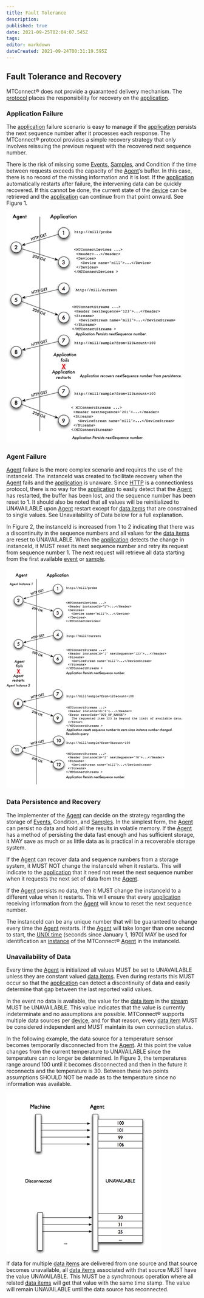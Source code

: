 ```yaml
---
title: Fault Tolerance
description: 
published: true
date: 2021-09-25T02:04:07.545Z
tags: 
editor: markdown
dateCreated: 2021-09-24T00:31:19.595Z
---
```


## Fault Tolerance and Recovery

MTConnect® does not provide a guaranteed delivery mechanism. The
[protocol](/protocol "wikilink") places the responsibility for recovery
on the [application](/Terminology "wikilink").

### Application Failure

The [application](/Terminology "wikilink") failure scenario is easy to
manage if the [application](/Terminology "wikilink") persists the next
sequence number after it processes each response. The MTConnect®
protocol provides a simple recovery strategy that only involves
reissuing the previous request with the recovered next sequence number.

There is the risk of missing some [Events](/Terminology "wikilink"),
[Samples](/Terminology "wikilink"), and Condition if the time between
requests exceeds the capacity of the [Agent](/Terminology "wikilink")’s
buffer. In this case, there is no record of the missing information and
it is lost. If the [application](/Terminology "wikilink") automatically
restarts after failure, the intervening data can be quickly recovered.
If this cannot be done, the current state of the
[device](/Terminology "wikilink") can be retrieved and the
[application](/Terminology "wikilink") can continue from that point
onward. See Figure 1.

![Figure1.PNG](/images/Figure1.PNG)

### Agent Failure

[Agent](/Terminology "wikilink") failure is the more complex scenario
and requires the use of the instanceId. The instanceId was created to
facilitate recovery when the [Agent](/Terminology "wikilink") fails and
the [application](/Terminology "wikilink") is unaware. Since
[HTTP](/Terminology "wikilink") is a connectionless protocol, there is
no way for the [application](/Terminology "wikilink") to easily detect
that the [Agent](/Terminology "wikilink") has restarted, the buffer has
been lost, and the sequence number has been reset to 1. It should also
be noted that all values will be reinitialized to UNAVAILABLE upon
[Agent](/Terminology "wikilink") restart except for [data
items](/Terminology "wikilink") that are constrained to single values.
See Unavailability of Data below for a full explanation.

In Figure 2, the instanceId is increased from 1 to 2 indicating that
there was a discontinuity in the sequence numbers and all values for the
[data items](/Terminology "wikilink") are reset to UNAVAILABLE. When the
[application](/Terminology "wikilink") detects the change in instanceId,
it MUST reset its next sequence number and retry its request from
sequence number 1. The next request will retrieve all data starting from
the first available [event](/Terminology "wikilink") or
[sample](/Terminology "wikilink").

![Figure2.PNG](/images/Figure2.PNG)

### Data Persistence and Recovery

The implementer of the [Agent](/Terminology "wikilink") can decide on
the strategy regarding the storage of [Events](/Terminology "wikilink"),
Condition, and [Samples](/Terminology "wikilink"). In the simplest form,
the [Agent](/Terminology "wikilink") can persist no data and hold all
the results in volatile memory. If the [Agent](/Terminology "wikilink")
has a method of persisting the data fast enough and has sufficient
storage, it MAY save as much or as little data as is practical in a
recoverable storage system.

If the [Agent](/Terminology "wikilink") can recover data and sequence
numbers from a storage system, it MUST NOT change the instanceId when it
restarts. This will indicate to the
[application](/Terminology "wikilink") that it need not reset the next
sequence number when it requests the next set of data from the
[Agent](/Terminology "wikilink").

If the [Agent](/Terminology "wikilink") persists no data, then it MUST
change the instanceId to a different value when it restarts. This will
ensure that every [application](/Terminology "wikilink") receiving
information from the [Agent](/Terminology "wikilink") will know to reset
the next sequence number.

The instanceId can be any unique number that will be guaranteed to
change every time the [Agent](/Terminology "wikilink") restarts. If the
[Agent](/Terminology "wikilink") will take longer than one second to
start, the [UNIX time](http://en.wikipedia.org/wiki/Unix_time) (seconds
since January 1, 1970) MAY be used for identification an
[instance](/Terminology "wikilink") of the MTConnect®
[Agent](/Terminology "wikilink") in the instanceId.

### Unavailability of Data

Every time the [Agent](/Terminology "wikilink") is initialized all
values MUST be set to UNAVAILABLE unless they are constant valued [data
items](/Terminology "wikilink"). Even during restarts this MUST occur so
that the [application](/Terminology "wikilink") can detect a
discontinuity of data and easily determine that gap between the last
reported valid values.

In the event no data is available, the value for the [data
item](/Terminology "wikilink") in the [stream](/Terminology "wikilink")
MUST be UNAVAILABLE. This value indicates that the value is currently
indeterminate and no assumptions are possible. MTConnect® supports
multiple data sources per [device](/Terminology "wikilink"), and for
that reason, every [data item](/Terminology "wikilink") MUST be
considered independent and MUST maintain its own connection status.

In the following example, the data source for a temperature sensor
becomes temporarily disconnected from the
[Agent](/Terminology "wikilink"). At this point the value changes from
the current temperature to UNAVAILABLE since the temperature can no
longer be determined. In Figure 3, the temperatures range around 100
until it becomes disconnected and then in the future it reconnects and
the temperature is 30. Between these two points assumptions SHOULD NOT
be made as to the temperature since no information was available.

![UnavailableData.PNG](/images/UnavailableData.PNG)

If data for multiple [data items](/Terminology "wikilink") are delivered
from one source and that source becomes unavailable, all [data
items](/Terminology "wikilink") associated with that source MUST have
the value UNAVAILABLE. This MUST be a synchronous operation where all
related [data items](/Terminology "wikilink") will get that value with
the same time stamp. The value will remain UNAVAILABLE until the data
source has reconnected.